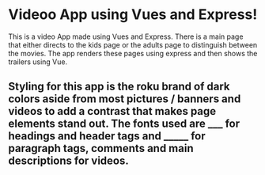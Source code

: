 <h1> Videoo App using Vues and Express! </h1>
<p> This is a video App made using Vues and Express. There is a main page that either directs to the kids page or the adults page to distinguish between the movies. The app renders these pages using express and then shows the trailers using Vue. </p>

<H2> Styling for this app is the roku brand of dark colors aside from most pictures / banners and videos to add a contrast that makes page elements stand out. The fonts used are ___ for headings and header tags and _____ for paragraph tags, comments and main descriptions for videos. </p>
